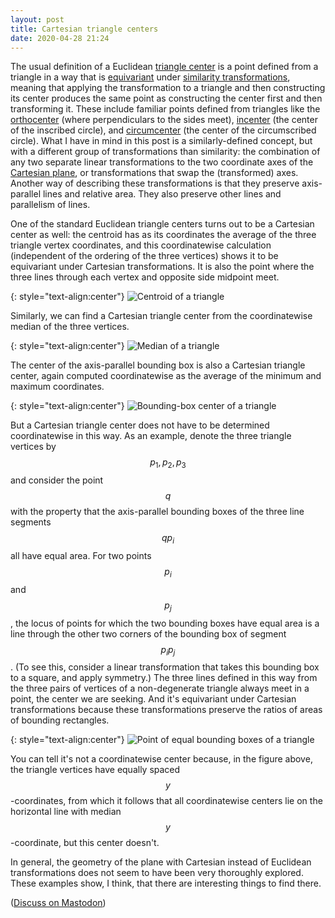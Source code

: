 ```yaml
---
layout: post
title: Cartesian triangle centers
date: 2020-04-28 21:24
---
```

The usual definition of a Euclidean [triangle center](https://en.wikipedia.org/wiki/Triangle_center) is a point defined from a triangle in a way that is [equivariant](https://en.wikipedia.org/wiki/Equivariant_map) under [similarity transformations](https://en.wikipedia.org/wiki/Similarity_(geometry)), meaning that applying the transformation to a triangle and then constructing its center produces the same point as constructing the center first and then transforming it. These include familiar points defined from triangles like the [orthocenter](https://en.wikipedia.org/wiki/Orthocenter) (where perpendiculars to the sides meet), [incenter](https://en.wikipedia.org/wiki/Incenter) (the center of the inscribed circle), and [circumcenter](https://en.wikipedia.org/wiki/Circumcenter) (the center of the circumscribed circle). What I have in mind in this post is a similarly-defined concept, but with a different group of transformations than similarity: the combination of any two separate linear transformations to the two coordinate axes of the [Cartesian plane](https://en.wikipedia.org/wiki/Cartesian_plane), or transformations that swap the (transformed) axes. Another way of describing these transformations is that they preserve axis-parallel lines and relative area. They also preserve other lines and parallelism of lines.

One of the standard Euclidean triangle centers turns out to be a Cartesian center as well: the centroid has as its coordinates the average of the three triangle vertex coordinates, and this coordinatewise calculation (independent of the ordering of the three vertices) shows it to be equivariant under Cartesian transformations. It is also the point where the three lines through each vertex and opposite side midpoint meet.

{: style="text-align:center"}
![Centroid of a triangle]({{site.baseurl}}/assets/2020/centroid.svg)

Similarly, we can find a Cartesian triangle center from the coordinatewise median of the three vertices.

{: style="text-align:center"}
![Median of a triangle]({{site.baseurl}}/assets/2020/median.svg)

The center of the axis-parallel bounding box is also a Cartesian triangle center, again computed coordinatewise as the average of the minimum and maximum coordinates.

{: style="text-align:center"}
![Bounding-box center of a triangle]({{site.baseurl}}/assets/2020/bbcenter.svg)

But a Cartesian triangle center does not have to be determined coordinatewise in this way. As an example, denote the three triangle vertices by $$p_1,p_2,p_3$$ and consider the point $$q$$ with the property that the axis-parallel bounding boxes of the three line segments $$qp_i$$ all have equal area. For two points $$p_i$$ and $$p_j$$, the locus of points for which the two bounding boxes have equal area is a line through the other two corners of the bounding box of segment $$p_ip_j$$. (To see this, consider a linear transformation that takes this bounding box to a square, and apply symmetry.) The three lines defined in this way from the three pairs of vertices of a non-degenerate triangle always meet in a point, the center we are seeking. And it's equivariant under Cartesian transformations because these transformations preserve the ratios of areas of bounding rectangles.

{: style="text-align:center"}
![Point of equal bounding boxes of a triangle]({{site.baseurl}}/assets/2020/equalbb.svg)

You can tell it's not a coordinatewise center because, in the figure above, the triangle vertices have equally spaced $$y$$-coordinates, from which it follows that all coordinatewise centers lie on the horizontal line with median $$y$$-coordinate, but this center doesn't.

In general, the geometry of the plane with Cartesian instead of Euclidean transformations does not seem to have been very thoroughly explored. These examples show, I think, that there are interesting things to find there.

([Discuss on Mastodon](https://mathstodon.xyz/@11011110/104079992540248342))
